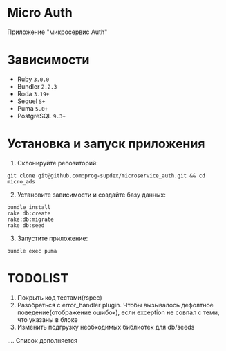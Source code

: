 # Micro Auth

Приложение "микросервис Auth"

# Зависимости

- Ruby `3.0.0`
- Bundler `2.2.3`
- Roda `3.19+`
- Sequel `5+`
- Puma `5.0+`
- PostgreSQL `9.3+`

# Установка и запуск приложения

1. Склонируйте репозиторий:

```
git clone git@github.com:prog-supdex/microservice_auth.git && cd micro_ads
```

2. Установите зависимости и создайте базу данных:

```
bundle install
rake db:create
rake:db:migrate
rake db:seed
```

3. Запустите приложение:

```
bundle exec puma
```

# TODOLIST
1. Покрыть код тестами(rspec)
2. Разобраться с error_handler plugin. Чтобы вызывалось дефолтное поведение(отображение ошибок), если exception не совпал с теми, что указаны в блоке
3. Изменить подгрузку необходимых библиотек для db/seeds

....
Список дополняется
